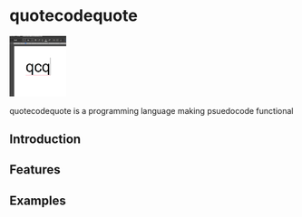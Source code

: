 # quotecodequote
<img src="https://github.com/kmarinsh/quotecodequote/blob/main/qcqlogo.jpg?raw=true" alt="drawing" width="100"/>


quotecodequote is a programming language making psuedocode functional
## Introduction

## Features

## Examples

